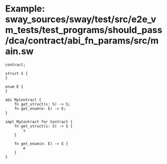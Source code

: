 # Example: sway_sources/sway/test/src/e2e_vm_tests/test_programs/should_pass/dca/contract/abi_fn_params/src/main.sw

```sway
contract;

struct S {
}

enum E {
}

abi MyContract {
    fn get_struct(s: S) -> S;
    fn get_enum(e: E) -> E;
}

impl MyContract for Contract {
    fn get_struct(s: S) -> S {
        s
    }

    fn get_enum(e: E) -> E {
        e
    }
}

```
